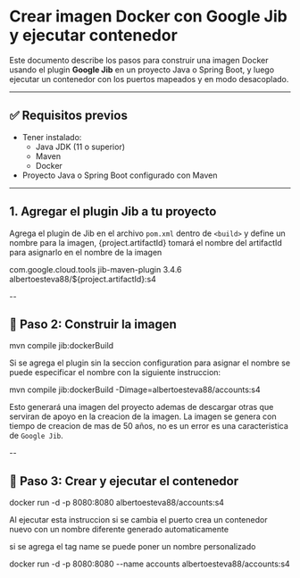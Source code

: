 # Crear imagen Docker con Google Jib y ejecutar contenedor

Este documento describe los pasos para construir una imagen Docker usando
el plugin **Google Jib** en un proyecto Java o Spring Boot, y luego 
ejecutar un contenedor con los puertos mapeados y en modo desacoplado.

---

## ✅ Requisitos previos

- Tener instalado:
  - Java JDK (11 o superior)
  - Maven
  - Docker
- Proyecto Java o Spring Boot configurado con Maven

---

## 1. Agregar el plugin Jib a tu proyecto

Agrega el plugin de Jib en el archivo `pom.xml` dentro de `<build>` y define un nombre para la imagen,
{project.artifactId} tomará el nombre del artifactId para asignarlo en el nombre de la imagen

<build>
  <plugins>
    <plugin>
		<groupId>com.google.cloud.tools</groupId>
		<artifactId>jib-maven-plugin</artifactId>
		<version>3.4.6</version>
		<configuration>
			<to>
		    	<image>albertoesteva88/${project.artifactId}:s4</image>
			</to>
		</configuration>
    </plugin>
  </plugins>
</build>

--
## 🔨 Paso 2: Construir la imagen

mvn compile jib:dockerBuild

Si se agrega el plugin sin la seccion configuration para asignar el nombre
se puede especificar el nombre con la siguiente instruccion:

mvn compile jib:dockerBuild -Dimage=albertoesteva88/accounts:s4

Esto generará una imagen del proyecto ademas de descargar 
otras que serviran de apoyo en la creacion de la imagen.
La imagen se genera con tiempo de creacion de mas de 50 años, 
no es un error es una caracteristica de `Google Jib`.

--
## 🚀 Paso 3: Crear y ejecutar el contenedor
docker run -d -p 8080:8080 albertoesteva88/accounts:s4

Al ejecutar esta instruccion si se cambia el puerto crea un 
contenedor nuevo con un nombre diferente generado automaticamente

si se agrega el tag name se puede poner un nombre personalizado

docker run -d -p 8080:8080 --name accounts albertoesteva88/accounts:s4
